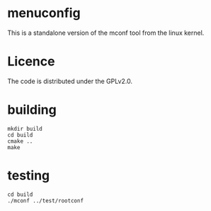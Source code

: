 menuconfig
===========

This is a standalone version of the mconf tool from the linux kernel.

Licence
=======
The code is distributed under the GPLv2.0.


building
==========

    mkdir build
    cd build
    cmake ..
    make

testing
==========

    cd build
    ./mconf ../test/rootconf


